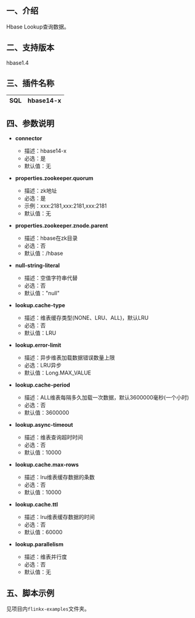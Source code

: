 ## 一、介绍
Hbase Lookup查询数据。

## 二、支持版本
hbase1.4

## 三、插件名称
| SQL | hbase14-x |
| --- |---------|



## 四、参数说明

- **connector**
    - 描述：hbase14-x
    - 必选：是
    - 默认值：无
    

- **properties.zookeeper.quorum**
    - 描述：zk地址
    - 必选：是
    - 示例：xxx:2181,xxx:2181,xxx:2181
    - 默认值：无


- **properties.zookeeper.znode.parent**
  - 描述：hbase在zk目录
  - 必选：否
  - 默认值：/hbase

  
- **null-string-literal**
    - 描述：空值字符串代替
    - 必选：否
    - 默认值："null"


- **lookup.cache-type**
    - 描述：维表缓存类型(NONE、LRU、ALL)，默认LRU
    - 必选：否
    - 默认值：LRU



- **lookup.error-limit**
    - 描述：异步维表加载数据错误数量上限
    - 必选：LRU异步
    - 默认值：Long.MAX_VALUE


- **lookup.cache-period**
  - 描述：ALL维表每隔多久加载一次数据，默认3600000毫秒(一个小时)
  - 必选：否
  - 默认值：3600000


- **lookup.async-timeout**
  - 描述：维表查询超时时间
  - 必选：否
  - 默认值：10000


- **lookup.cache.max-rows**
    - 描述：lru维表缓存数据的条数
    - 必选：否
    - 默认值：10000
    

- **lookup.cache.ttl**
    - 描述：lru维表缓存数据的时间
    - 必选：否
    - 默认值：60000


- **lookup.parallelism**
    - 描述：维表并行度
    - 必选：否
    - 默认值：无
## 
## 五、脚本示例
见项目内`flinkx-examples`文件夹。


